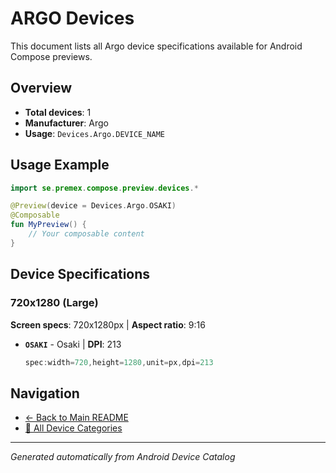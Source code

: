 # ARGO Devices

This document lists all Argo device specifications available for Android Compose previews.

## Overview

- **Total devices**: 1
- **Manufacturer**: Argo
- **Usage**: `Devices.Argo.DEVICE_NAME`

## Usage Example

```kotlin
import se.premex.compose.preview.devices.*

@Preview(device = Devices.Argo.OSAKI)
@Composable
fun MyPreview() {
    // Your composable content
}
```

## Device Specifications

### 720x1280 (Large)

**Screen specs**: 720x1280px | **Aspect ratio**: 9:16

- **`OSAKI`** - Osaki | **DPI**: 213
  ```kotlin
  spec:width=720,height=1280,unit=px,dpi=213
  ```

## Navigation

- [← Back to Main README](../../README.md)
- [📱 All Device Categories](../README.md)

---
*Generated automatically from Android Device Catalog*
